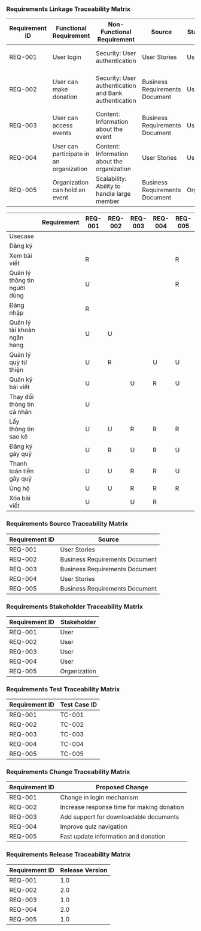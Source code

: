 <h3>Requirements Linkage Traceability Matrix</h3>

| Requirement ID | Functional Requirement                  | Non-Functional Requirement                            | Source                         | Stakeholder  | Test Case ID | Proposed Change                            | Release Version |
| -------------- | --------------------------------------- | ----------------------------------------------------- | ------------------------------ | ------------ | ------------ | ------------------------------------------ | --------------- |
| REQ-001        | User login                              | Security: User authentication                         | User Stories                   | User         | TC-001       | Change in login mechanism                  | 1.0             |
| REQ-002        | User can make donation                  | Security: User authentication and Bank authentication | Business Requirements Document | User         | TC-002       | Increase response time for making donation | 2.0             |
| REQ-003        | User can access events                  | Content: Information about the event                  | Business Requirements Document | User         | TC-003       | Add support for downloadable documents     | 1.0             |
| REQ-004        | User can participate in an organization | Content: Information about the organization           | User Stories                   | User         | TC-004       | Improve quiz navigation                    | 2.0             |
| REQ-005        | Organization can hold an event          | Scalability: Ability to handle large member           | Business Requirements Document | Organization | TC-005       | Fast update information and donation       | 1.0             |

|                              | Requirement | REQ-001 | REQ-002 | REQ-003 | REQ-004 | REQ-005 |
| ---------------------------- | ----------- | ------- | ------- | ------- | ------- | ------- |
| Usecase                      |             |         |         |         |         |         |
| Đăng ký                      |             |         |         |         |         |         |
| Xem bài viết                 |             | R       |         |         |         | R       |
| Quản lý thông tin người dùng |             | U       |         |         |         | R       |
| Đăng nhập                    |             | R       |         |         |         |         |
| Quản lý tài khoản ngân hàng  |             | U       | U       |         |         |         |
| Quản lý quỹ từ thiện         |             | U       | R       |         | U       | U       |
| Quản ký bài viết             |             | U       |         | U       | R       | U       |
| Thay đổi thông tin cá nhân   |             | U       |         |         |         |         |
| Lấy thông tin sao kê         |             | U       | U       | R       | R       | R       |
| Đăng ký gây quỹ              |             | U       | R       | U       | R       | U       |
| Thanh toán tiền gây quỹ      |             | U       | U       | R       | R       | U       |
| Ủng hộ                       |             | U       | U       | R       | R       | R       |
| Xóa bài viết                 |             | U       |         | U       | R       |         |

<h3>Requirements Source Traceability Matrix</h3>

| Requirement ID | Source                         |
| -------------- | ------------------------------ |
| REQ-001        | User Stories                   |
| REQ-002        | Business Requirements Document |
| REQ-003        | Business Requirements Document |
| REQ-004        | User Stories                   |
| REQ-005        | Business Requirements Document |

<h3>Requirements Stakeholder Traceability Matrix</h3>

| Requirement ID | Stakeholder  |
| -------------- | ------------ |
| REQ-001        | User         |
| REQ-002        | User         |
| REQ-003        | User         |
| REQ-004        | User         |
| REQ-005        | Organization |

<h3>Requirements Test Traceability Matrix</h3>

| Requirement ID | Test Case ID |
| -------------- | ------------ |
| REQ-001        | TC-001       |
| REQ-002        | TC-002       |
| REQ-003        | TC-003       |
| REQ-004        | TC-004       |
| REQ-005        | TC-005       |

<h3>Requirements Change Traceability Matrix</h3>

| Requirement ID | Proposed Change                            |
| -------------- | ------------------------------------------ |
| REQ-001        | Change in login mechanism                  |
| REQ-002        | Increase response time for making donation |
| REQ-003        | Add support for downloadable documents     |
| REQ-004        | Improve quiz navigation                    |
| REQ-005        | Fast update information and donation       |

<h3>Requirements Release Traceability Matrix</h3>

| Requirement ID | Release Version |
| -------------- | --------------- |
| REQ-001        | 1.0             |
| REQ-002        | 2.0             |
| REQ-003        | 1.0             |
| REQ-004        | 2.0             |
| REQ-005        | 1.0             |